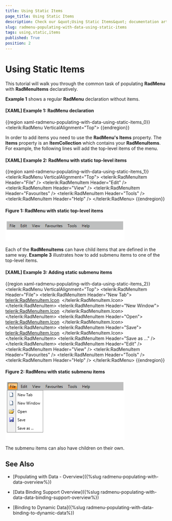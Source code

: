 ```yaml
---
title: Using Static Items
page_title: Using Static Items
description: Check our &quot;Using Static Items&quot; documentation article for the RadMenu {{ site.framework_name }} control.
slug: radmenu-populating-with-data-using-static-items
tags: using,static,items
published: True
position: 2
---
```


# Using Static Items

This tutorial will walk you through the common task of populating __RadMenu__ with __RadMenuItems__ declaratively. 

__Example 1__ shows a regular __RadMenu__ declaration without items.

#### __[XAML] Example 1: RadMenu declaration__

{{region xaml-radmenu-populating-with-data-using-static-items_0}}
	<telerik:RadMenu VerticalAlignment="Top">
{{endregion}}

In order to add items you need to use the __RadMenu's Items__ property. The __Items__ property is an __ItemCollection__ which contains your __RadMenuItems__. For example, the following lines will add the top-level items of the menu.

#### __[XAML] Example 2: RadMenu with static top-level items__

{{region xaml-radmenu-populating-with-data-using-static-items_1}}
	<telerik:RadMenu VerticalAlignment="Top">
	    <telerik:RadMenuItem Header="File" />
	    <telerik:RadMenuItem Header="Edit" />
	    <telerik:RadMenuItem Header="View" />
	    <telerik:RadMenuItem Header="Favourites" />
	    <telerik:RadMenuItem Header="Tools" />
	    <telerik:RadMenuItem Header="Help" />
	</telerik:RadMenu>
{{endregion}}

#### __Figure 1: RadMenu with static top-level items__

![WPF RadMenu with Static Top Level Items](images/RadMenu_Populating_with_Data_Using_Static_Items_01.png)

Each of the __RadMenuItems__ can have child items that are defined in the same way. __Example 3__ illustrates how to add submenu items to one of the top-level items.

#### __[XAML] Example 3: Adding static submenu items__

{{region xaml-radmenu-populating-with-data-using-static-items_2}}
	<telerik:RadMenu VerticalAlignment="Top">
	    <telerik:RadMenuItem Header="File">
	        <telerik:RadMenuItem Header="New Tab">
	            <telerik:RadMenuItem.Icon>
	                <Image Source="/Images/newFile.png" Stretch="None" />
	            </telerik:RadMenuItem.Icon>
	        </telerik:RadMenuItem>
	        <telerik:RadMenuItem Header="New Window">
	            <telerik:RadMenuItem.Icon>
	                <Image Source="/Images/newFile.png" Stretch="None" />
	            </telerik:RadMenuItem.Icon>
	        </telerik:RadMenuItem>
	        <telerik:RadMenuItem Header="Open">
	            <telerik:RadMenuItem.Icon>
	                <Image Source="/Images/open.png" Stretch="None" />
	            </telerik:RadMenuItem.Icon>
	        </telerik:RadMenuItem>
	        <telerik:RadMenuItem Header="Save">
	            <telerik:RadMenuItem.Icon>
	                <Image Source="/Images/save.png" Stretch="None" />
	            </telerik:RadMenuItem.Icon>
	        </telerik:RadMenuItem>
	        <telerik:RadMenuItem Header="Save as ..." />
	    </telerik:RadMenuItem>
	    <telerik:RadMenuItem Header="Edit" />
	    <telerik:RadMenuItem Header="View" />
	    <telerik:RadMenuItem Header="Favourites" />
	    <telerik:RadMenuItem Header="Tools" />
	    <telerik:RadMenuItem Header="Help" />
	</telerik:RadMenu>
{{endregion}}

#### __Figure 2: RadMenu with static submenu items__
![WPF RadMenu RadMenu with static submenu items](images/RadMenu_Populating_with_Data_Using_Static_Items_02.png)

The submenu items can also have children on their own.

## See Also

 * [Populating with Data - Overview]({%slug radmenu-populating-with-data-overview%})

 * [Data Binding Support Overview]({%slug radmenu-populating-with-data-data-binding-support-overview%})

 * [Binding to Dynamic Data]({%slug radmenu-populating-with-data-binding-to-dynamic-data%})
